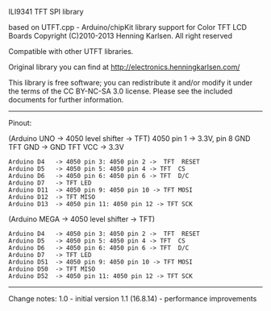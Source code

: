   ILI9341 TFT SPI library
  
  based on UTFT.cpp - Arduino/chipKit library support for Color TFT LCD Boards
  Copyright (C)2010-2013 Henning Karlsen. All right reserved
 
  Compatible with other UTFT libraries.
 
  Original library you can find at http://electronics.henningkarlsen.com/
  
  This library is free software; you can redistribute it and/or
  modify it under the terms of the CC BY-NC-SA 3.0 license.
  Please see the included documents for further information.
 
*********************************************************************************
Pinout:
 
(Arduino UNO  -> 4050 level shifter  -> TFT)
  4050 pin 1  -> 3.3V, pin 8 GND 
   TFT GND  -> GND
   TFT VCC  -> 3.3V

    Arduino D4   -> 4050 pin 3: 4050 pin 2 ->  TFT  RESET
    Arduino D5   -> 4050 pin 5: 4050 pin 4 -> TFT  CS
    Arduino D6   -> 4050 pin 6: 4050 pin 6 -> TFT  D/C
    Arduino D7   -> TFT LED
    Arduino D11  -> 4050 pin 9: 4050 pin 10 -> TFT MOSI
    Arduino D12  -> TFT MISO
    Arduino D13  -> 4050 pin 11: 4050 pin 12 -> TFT SCK
    
(Arduino MEGA -> 4050 level shifter  -> TFT)   
 
    Arduino D4   -> 4050 pin 3: 4050 pin 2 ->  TFT  RESET
    Arduino D5   -> 4050 pin 5: 4050 pin 4 -> TFT  CS
    Arduino D6   -> 4050 pin 6: 4050 pin 6 -> TFT  D/C
    Arduino D7   -> TFT LED
    Arduino D51  -> 4050 pin 9: 4050 pin 10 -> TFT MOSI
    Arduino D50  -> TFT MISO
    Arduino D52  -> 4050 pin 11: 4050 pin 12 -> TFT SCK
    
*********************************************************************************
 
Change notes:
1.0  - initial version
1.1 (16.8.14) - performance improvements
	 
